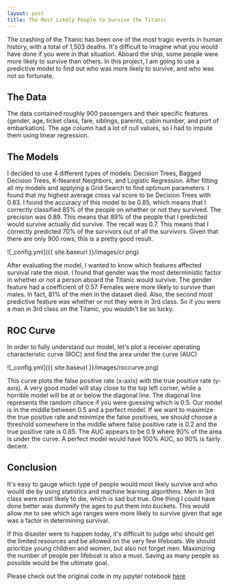 ```yaml
---
layout: post
title: The Most Likely People to Survive the Titanic
---  
```


The crashing of the Titanic has been one of the most tragic events in human history, with a total of 1,503 deaths. It's difficult to imagine what you would have done if you were in that situation. Aboard the ship, some people were more likely to survive than others. In this project, I am going to use a predictive model to find out who was more likely to survive, and who was not so fortunate.

## The Data ##

The data contained roughly 900 passengers and their specific features (gender, age, ticket class, fare, siblings, parents, cabin number, and port of embarkation). The age column had a lot of null values, so I had to impute them using linear regression.

## The Models ##

I decided to use 4 different types of models: Decision Trees, Bagged Decision Trees, K-Nearest Neighbors, and Logistic Regression. After fitting all my models and applying a Grid Search to find optimum parameters. I found that my highest average cross val score to be Decision Trees with 0.83. I found the accuracy of this model to be 0.85, which means that I correctly classified 85% of the people on whether or not they survived. The precision was 0.89. This means that 89% of the people that I predicted would survive actually did survive. The recall was 0.7. This means that I correctly predicted 70% of the survivors out of all the survivors. Given that there are only 900 rows, this is a pretty good result.

![_config.yml]({{ site.baseurl }}/images/cr.png)

After evaluating the model, I wanted to know which features affected survival rate the most. I found that gender was the most deterministic factor in whether or not a person aboard the Titanic would survive. The gender feature had a coefficient of 0.57. Females were more likely to survive than males. In fact, 81% of the men in the dataset died. Also, the second most predictive feature was whether or not they were in 3rd class. So if you were a man in 3rd class on the Titanic, you wouldn't be so lucky.

## ROC Curve ##

In order to fully understand our model, let's plot a receiver operating characteristic curve (ROC) and find the area under the curve (AUC)

![_config.yml]({{ site.baseurl }}/images/roccurve.png)

This curve plots the false positive rate (x-axis) with the true positive rate (y-axis). A very good model will stay close to the top left corner, while a horrible model will be at or below the diagonal line. The diagonal line represents the random chance if you were guessing which is 0.5. Our model is in the middle between 0.5 and a perfect model. If we want to maximize the true positive rate and minimize the false positives, we should choose a threshold somewhere in the middle where false positive rate is 0.2 and the true positive rate is 0.85. The AUC appears to be 0.9 where 90% of the area is under the curve. A perfect model would have 100% AUC, so 90% is fairly decent. 

## Conclusion ##

It's easy to gauge which type of people would most likely survive and who would die by using statistics and machine learning algorithms. Men in 3rd class were most likely to die, which is sad but true. One thing I could have done better was dummify the ages to put them into buckets. This would allow me to see which age ranges were more likely to survive given that age was a factor in determining survival.

If this disaster were to happen today, it's difficult to judge who should get the limited resources and be allowed on the very few lifeboats. We should prioritize young children and women, but also not forget men. Maximizing the number of people per lifeboat is also a must. Saving as many people as possible would be the ultimate goal.

Please check out the original code in my jupyter notebook [here](https://git.generalassemb.ly/mdeguzman827/project-5-classification-disaster-mgmt/blob/master/titanic.ipynb)
